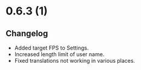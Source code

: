 # 0.6.3 (1)

## Changelog

-   Added target FPS to Settings.
-   Increased length limit of user name.
-   Fixed translations not working in various places.
